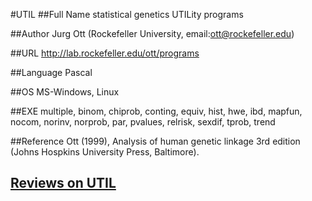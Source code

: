 #UTIL
##Full Name
statistical genetics UTILity programs

##Author
Jurg Ott (Rockefeller University, email:ott@rockefeller.edu)

##URL
http://lab.rockefeller.edu/ott/programs

##Language
Pascal

##OS
MS-Windows, Linux

##EXE
multiple, binom, chiprob, conting, equiv, hist, hwe, ibd, mapfun, nocom, norinv, norprob, par, pvalues, relrisk, sexdif, tprob, trend

##Reference
Ott (1999), Analysis of human genetic linkage 3rd edition (Johns Hospkins University Press, Baltimore).


## [Reviews on UTIL](https://github.com/gaow/genetic-analysis-software/issues/600)